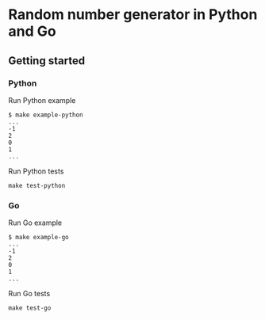# Random number generator in Python and Go

## Getting started

### Python
Run Python example
```
$ make example-python
...
-1
2
0
1
... 
```

Run Python tests
```
make test-python
```

### Go
Run Go example
```
$ make example-go
...
-1
2
0
1
... 
```

Run Go tests
```
make test-go
```